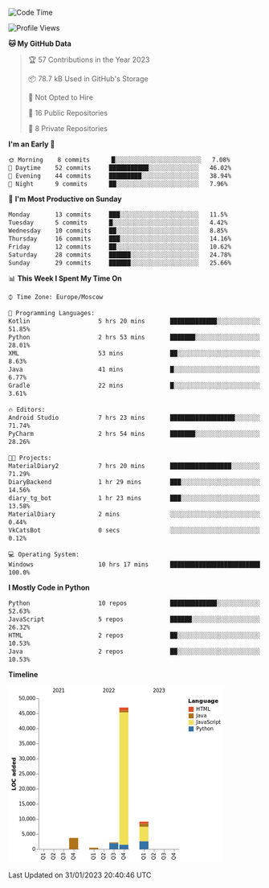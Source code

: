 <!--START_SECTION:waka-->
![Code Time](http://img.shields.io/badge/Code%20Time-12%20hrs%2026%20mins-blue)

![Profile Views](http://img.shields.io/badge/Profile%20Views-70-blue)

**🐱 My GitHub Data** 

> 🏆 57 Contributions in the Year 2023
 > 
> 📦 78.7 kB Used in GitHub's Storage 
 > 
> 🚫 Not Opted to Hire
 > 
> 📜 16 Public Repositories 
 > 
> 🔑 8 Private Repositories  
 > 
**I'm an Early 🐤** 

```text
🌞 Morning    8 commits      █░░░░░░░░░░░░░░░░░░░░░░░░   7.08% 
🌆 Daytime    52 commits     ███████████░░░░░░░░░░░░░░   46.02% 
🌃 Evening    44 commits     █████████░░░░░░░░░░░░░░░░   38.94% 
🌙 Night      9 commits      ██░░░░░░░░░░░░░░░░░░░░░░░   7.96%

```
📅 **I'm Most Productive on Sunday** 

```text
Monday       13 commits     ███░░░░░░░░░░░░░░░░░░░░░░   11.5% 
Tuesday      5 commits      █░░░░░░░░░░░░░░░░░░░░░░░░   4.42% 
Wednesday    10 commits     ██░░░░░░░░░░░░░░░░░░░░░░░   8.85% 
Thursday     16 commits     ███░░░░░░░░░░░░░░░░░░░░░░   14.16% 
Friday       12 commits     ██░░░░░░░░░░░░░░░░░░░░░░░   10.62% 
Saturday     28 commits     ██████░░░░░░░░░░░░░░░░░░░   24.78% 
Sunday       29 commits     ██████░░░░░░░░░░░░░░░░░░░   25.66%

```


📊 **This Week I Spent My Time On** 

```text
⌚︎ Time Zone: Europe/Moscow

💬 Programming Languages: 
Kotlin                   5 hrs 20 mins       █████████████░░░░░░░░░░░░   51.85% 
Python                   2 hrs 53 mins       ███████░░░░░░░░░░░░░░░░░░   28.01% 
XML                      53 mins             ██░░░░░░░░░░░░░░░░░░░░░░░   8.63% 
Java                     41 mins             █░░░░░░░░░░░░░░░░░░░░░░░░   6.77% 
Gradle                   22 mins             █░░░░░░░░░░░░░░░░░░░░░░░░   3.61%

🔥 Editors: 
Android Studio           7 hrs 23 mins       ██████████████████░░░░░░░   71.74% 
PyCharm                  2 hrs 54 mins       ███████░░░░░░░░░░░░░░░░░░   28.26%

🐱‍💻 Projects: 
MaterialDiary2           7 hrs 20 mins       █████████████████░░░░░░░░   71.29% 
DiaryBackend             1 hr 29 mins        ███░░░░░░░░░░░░░░░░░░░░░░   14.56% 
diary_tg_bot             1 hr 23 mins        ███░░░░░░░░░░░░░░░░░░░░░░   13.58% 
MaterialDiary            2 mins              ░░░░░░░░░░░░░░░░░░░░░░░░░   0.44% 
VkCatsBot                0 secs              ░░░░░░░░░░░░░░░░░░░░░░░░░   0.12%

💻 Operating System: 
Windows                  10 hrs 17 mins      █████████████████████████   100.0%

```

**I Mostly Code in Python** 

```text
Python                   10 repos            █████████████░░░░░░░░░░░░   52.63% 
JavaScript               5 repos             ██████░░░░░░░░░░░░░░░░░░░   26.32% 
HTML                     2 repos             ██░░░░░░░░░░░░░░░░░░░░░░░   10.53% 
Java                     2 repos             ██░░░░░░░░░░░░░░░░░░░░░░░   10.53%

```


**Timeline**

![Chart not found](https://raw.githubusercontent.com/Adlemex/Adlemex/main/charts/bar_graph.png) 


 Last Updated on 31/01/2023 20:40:46 UTC
<!--END_SECTION:waka-->
